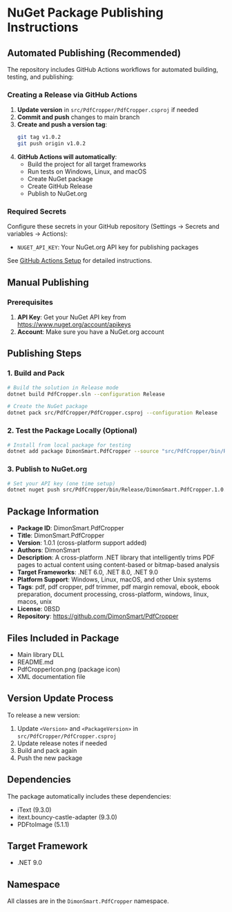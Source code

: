 # NuGet Package Publishing Instructions

## Automated Publishing (Recommended)

The repository includes GitHub Actions workflows for automated building, testing, and publishing:

### Creating a Release via GitHub Actions

1. **Update version** in `src/PdfCropper/PdfCropper.csproj` if needed
2. **Commit and push** changes to main branch
3. **Create and push a version tag**:
   ```bash
   git tag v1.0.2
   git push origin v1.0.2
   ```
4. **GitHub Actions will automatically**:
   - Build the project for all target frameworks
   - Run tests on Windows, Linux, and macOS
   - Create NuGet package
   - Create GitHub Release
   - Publish to NuGet.org

### Required Secrets

Configure these secrets in your GitHub repository (Settings → Secrets and variables → Actions):

- `NUGET_API_KEY`: Your NuGet.org API key for publishing packages

See [GitHub Actions Setup](GITHUB_ACTIONS.md) for detailed instructions.

## Manual Publishing

### Prerequisites

1. **API Key**: Get your NuGet API key from https://www.nuget.org/account/apikeys
2. **Account**: Make sure you have a NuGet.org account

## Publishing Steps

### 1. Build and Pack
```bash
# Build the solution in Release mode
dotnet build PdfCropper.sln --configuration Release

# Create the NuGet package
dotnet pack src/PdfCropper/PdfCropper.csproj --configuration Release
```

### 2. Test the Package Locally (Optional)
```bash
# Install from local package for testing
dotnet add package DimonSmart.PdfCropper --source "src/PdfCropper/bin/Release"
```

### 3. Publish to NuGet.org
```bash
# Set your API key (one time setup)
dotnet nuget push src/PdfCropper/bin/Release/DimonSmart.PdfCropper.1.0.1.nupkg --api-key YOUR_API_KEY --source https://api.nuget.org/v3/index.json
```

## Package Information

- **Package ID**: DimonSmart.PdfCropper
- **Title**: DimonSmart.PdfCropper
- **Version**: 1.0.1 (cross-platform support added)
- **Authors**: DimonSmart
- **Description**: A cross-platform .NET library that intelligently trims PDF pages to actual content using content-based or bitmap-based analysis
- **Target Frameworks**: .NET 6.0, .NET 8.0, .NET 9.0
- **Platform Support**: Windows, Linux, macOS, and other Unix systems
- **Tags**: pdf, pdf cropper, pdf trimmer, pdf margin removal, ebook, ebook preparation, document processing, cross-platform, windows, linux, macos, unix
- **License**: 0BSD
- **Repository**: https://github.com/DimonSmart/PdfCropper

## Files Included in Package

- Main library DLL
- README.md
- PdfCropperIcon.png (package icon)
- XML documentation file

## Version Update Process

To release a new version:

1. Update `<Version>` and `<PackageVersion>` in `src/PdfCropper/PdfCropper.csproj`
2. Update release notes if needed
3. Build and pack again
4. Push the new package

## Dependencies

The package automatically includes these dependencies:
- iText (9.3.0)
- itext.bouncy-castle-adapter (9.3.0)
- PDFtoImage (5.1.1)

## Target Framework

- .NET 9.0

## Namespace

All classes are in the `DimonSmart.PdfCropper` namespace.